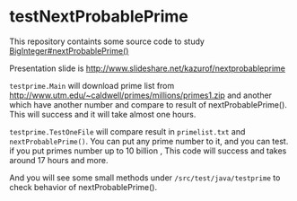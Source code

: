 # testNextProbablePrime

This repository containts some source code to study [BigInteger#nextProbablePrime()](https://docs.oracle.com/javase/8/docs/api/java/math/BigInteger.html#nextProbablePrime--)

Presentation slide is http://www.slideshare.net/kazurof/nextprobableprime


`testprime.Main` will download prime list from http://www.utm.edu/~caldwell/primes/millions/primes1.zip and another which have another number  and compare to result of nextProbablePrime(). This will success and it will take almost one hours.


`testprime.TestOneFile` will compare result in `primelist.txt` and `nextProbablePrime()`. You can put any prime number to it,
and you can test. if you put primes number up to 10 billion , This code will success and takes around 17 hours and more.

And you will see some small methods under `/src/test/java/testprime` to check behavior of nextProbablePrime().


